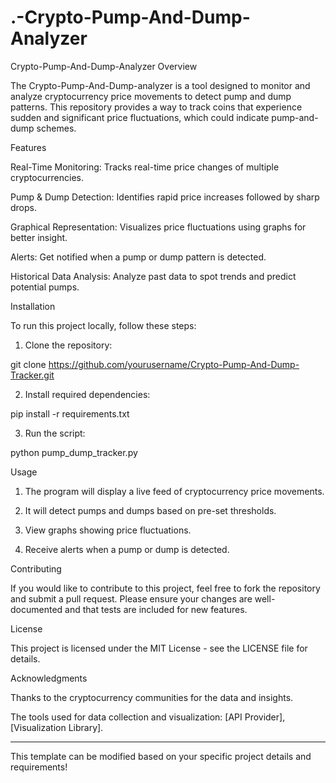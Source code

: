 # .-Crypto-Pump-And-Dump-Analyzer

Crypto-Pump-And-Dump-Analyzer
Overview

The Crypto-Pump-And-Dump-analyzer is a tool designed to monitor and analyze cryptocurrency price movements to detect pump and dump patterns. This repository provides a way to track coins that experience sudden and significant price fluctuations, which could indicate pump-and-dump schemes.

Features

Real-Time Monitoring: Tracks real-time price changes of multiple cryptocurrencies.

Pump & Dump Detection: Identifies rapid price increases followed by sharp drops.

Graphical Representation: Visualizes price fluctuations using graphs for better insight.

Alerts: Get notified when a pump or dump pattern is detected.

Historical Data Analysis: Analyze past data to spot trends and predict potential pumps.


Installation

To run this project locally, follow these steps:

1. Clone the repository:

git clone https://github.com/yourusername/Crypto-Pump-And-Dump-Tracker.git


2. Install required dependencies:

pip install -r requirements.txt


3. Run the script:

python pump_dump_tracker.py



Usage

1. The program will display a live feed of cryptocurrency price movements.


2. It will detect pumps and dumps based on pre-set thresholds.


3. View graphs showing price fluctuations.


4. Receive alerts when a pump or dump is detected.



Contributing

If you would like to contribute to this project, feel free to fork the repository and submit a pull request. Please ensure your changes are well-documented and that tests are included for new features.

License

This project is licensed under the MIT License - see the LICENSE file for details.

Acknowledgments

Thanks to the cryptocurrency communities for the data and insights.

The tools used for data collection and visualization: [API Provider], [Visualization Library].



---

This template can be modified based on your specific project details and requirements!
